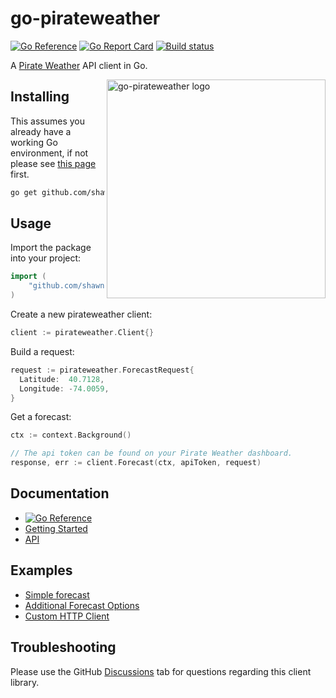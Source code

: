 # go-pirateweather
[![Go Reference](https://pkg.go.dev/badge/github.com/shawntoffel/go-pirateweather.svg)](https://pkg.go.dev/github.com/shawntoffel/go-pirateweather) 
 [![Go Report Card](https://goreportcard.com/badge/github.com/shawntoffel/go-pirateweather)](https://goreportcard.com/report/github.com/shawntoffel/go-pirateweather) [![Build status](https://github.com/shawntoffel/go-pirateweather/actions/workflows/go.yml/badge.svg?branch=master)](https://github.com/shawntoffel/go-pirateweather/actions/workflows/go.yml)
 
A [Pirate Weather](https://pirateweather.net) API client in Go.

<img align="right" alt="go-pirateweather logo" src="https://user-images.githubusercontent.com/2343437/214456395-74a98129-32dd-4cc5-b83f-e1e8ae89d9c7.png" width="350">

 ## Installing

This assumes you already have a working Go environment, if not please see
[this page](https://golang.org/doc/install) first.

```sh
go get github.com/shawntoffel/go-pirateweather
```

## Usage

Import the package into your project:

```go
import (
    "github.com/shawntoffel/go-pirateweather"
)
```

Create a new pirateweather client:

```go
client := pirateweather.Client{}
```

Build a request:

```go
request := pirateweather.ForecastRequest{
  Latitude:  40.7128,
  Longitude: -74.0059,
}
```

Get a forecast:
```go
ctx := context.Background()

// The api token can be found on your Pirate Weather dashboard.
response, err := client.Forecast(ctx, apiToken, request)
```

## Documentation
- [![Go Reference](https://pkg.go.dev/badge/github.com/shawntoffel/go-pirateweather.svg)](https://pkg.go.dev/github.com/shawntoffel/go-pirateweather) 
- [Getting Started](https://pirateweather.net/en/latest/)
- [API](https://pirateweather.net/en/latest/API/)

## Examples
- [Simple forecast](https://github.com/shawntoffel/go-pirateweather/tree/master/examples/simple/main.go)
- [Additional Forecast Options](https://github.com/shawntoffel/go-pirateweather/tree/master/examples/forecast_options/main.go)
- [Custom HTTP Client](https://github.com/shawntoffel/go-pirateweather/tree/master/examples/custom_http_client/main.go)

## Troubleshooting
Please use the GitHub [Discussions](https://github.com/shawntoffel/go-pirateweather/discussions) tab for questions regarding this client library.
